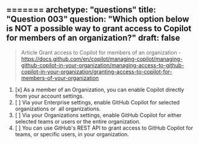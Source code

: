 =======
archetype: "questions"
title: "Question 003"
question: "Which option below is NOT a possible way to grant access to Copilot for members of an organization?"
draft: false
---

> Article Grant access to Copilot for members of an organization -https://docs.github.com/en/copilot/managing-copilot/managing-github-copilot-in-your-organization/managing-access-to-github-copilot-in-your-organization/granting-access-to-copilot-for-members-of-your-organization

1. [x] As a member of an Organization, you can enable Copilot directly from your account settings.
2. [ ] Via your Enterprise settings, enable GitHub Copilot for selected organizations or  all organizations.
3. [ ] Via your Organizations settings, enable GitHub Copilot for either selected teams or users or the entire organization.
4. [ ] You can use GitHub's REST API to grant access to GitHub Copilot for teams, or specific users, in your organization.
